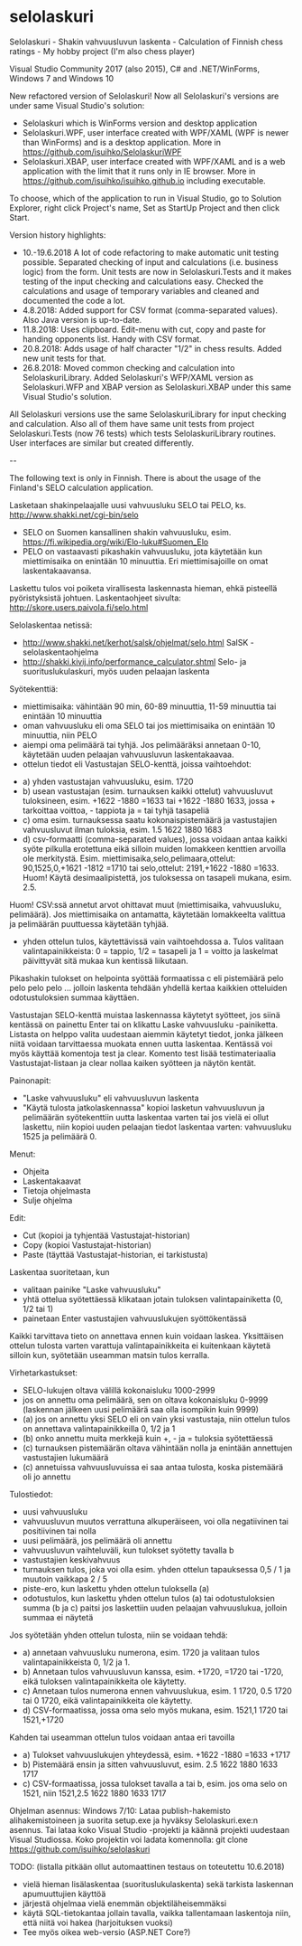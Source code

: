 # selolaskuri

Selolaskuri - Shakin vahvuusluvun laskenta - Calculation of Finnish chess ratings - My hobby project (I'm also chess player)

Visual Studio Community 2017 (also 2015), C# and .NET/WinForms, Windows 7 and Windows 10

New refactored version of Selolaskuri! Now all Selolaskuri's versions are under same Visual Studio's solution:
- Selolaskuri which is WinForms version and desktop application
- Selolaskuri.WPF, user interface created with WPF/XAML (WPF is newer than WinForms) and is a desktop application. More in https://github.com/isuihko/SelolaskuriWPF
- Selolaskuri.XBAP, user interface created with WPF/XAML and is a web application with the limit that it runs only in IE browser. More in https://github.com/isuihko/isuihko.github.io including executable.

To choose, which of the application to run in Visual Studio, go to Solution Explorer, right click Project's name, Set as StartUp Project and then click Start.

Version history highlights:
- 10.-19.6.2018 A lot of code refactoring to make automatic unit testing possible. Separated checking of input and calculations (i.e. business logic) from the form. Unit tests are now in Selolaskuri.Tests and it makes testing of the  input checking and calculations easy. Checked the calculations and usage of temporary variables and cleaned and documented the code a lot.
- 4.8.2018: Added support for CSV format (comma-separated values). Also Java version is up-to-date.
- 11.8.2018: Uses clipboard. Edit-menu with cut, copy and paste for handing opponents list. Handy with CSV format.
- 20.8.2018: Adds usage of half character "1/2" in chess results. Added new unit tests for that.
- 26.8.2018: Moved common checking and calculation into SelolaskuriLibrary. Added Selolaskuri's WFP/XAML version as Selolaskuri.WFP and XBAP version as Selolaskuri.XBAP under this same Visual Studio's solution.

All Selolaskuri versions use the same SelolaskuriLibrary for input checking and calculation. Also all of them have same unit tests from project Selolaskuri.Tests (now 76 tests) which tests SelolaskuriLibrary routines. User interfaces are similar but created differently.

--

The following text is only in Finnish. There is about the usage of the Finland's SELO calculation application.

Lasketaan shakinpelaajalle uusi vahvuusluku SELO tai PELO, ks. http://www.shakki.net/cgi-bin/selo
- SELO on Suomen kansallinen shakin vahvuusluku, esim. https://fi.wikipedia.org/wiki/Elo-luku#Suomen_Elo
- PELO on vastaavasti pikashakin vahvuusluku, jota käytetään kun miettimisaika on enintään 10 minuuttia. Eri miettimisajoille on omat laskentakaavansa.

Laskettu tulos voi poiketa virallisesta laskennasta hieman, ehkä pisteellä pyöristyksistä johtuen.
Laskentaohjeet sivulta: http://skore.users.paivola.fi/selo.html

Selolaskentaa netissä: 
- http://www.shakki.net/kerhot/salsk/ohjelmat/selo.html  SalSK - selolaskentaohjelma
- http://shakki.kivij.info/performance_calculator.shtml  Selo- ja suorituslukulaskuri, myös uuden pelaajan laskenta


Syötekenttiä:
* miettimisaika: vähintään 90 min, 60-89 minuuttia, 11-59 minuuttia tai enintään 10 minuuttia
* oman vahvuusluku eli oma SELO tai jos miettimisaika on enintään 10 minuuttia, niin PELO
* aiempi oma pelimäärä tai tyhjä. Jos pelimääräksi annetaan 0-10, käytetään uuden pelaajan vahvuusluvun laskentakaavaa.
* ottelun tiedot eli Vastustajan SELO-kenttä, joissa vaihtoehdot:
 - a) yhden vastustajan vahvuusluku, esim. 1720
 - b) usean vastustajan (esim. turnauksen kaikki ottelut) vahvuusluvut tuloksineen, esim. +1622 -1880 =1633 tai +1622 -1880 1633, jossa + tarkoittaa voittoa, - tappiota ja = tai tyhjä tasapeliä
 - c) oma esim. turnauksessa saatu kokonaispistemäärä ja vastustajien vahvuusluvut ilman tuloksia, esim. 1.5 1622 1880 1683
 - d) csv-formaatti (comma-separated values), jossa voidaan antaa kaikki syöte pilkulla erotettuna eikä silloin muiden lomakkeen kenttien arvoilla ole merkitystä. Esim. miettimisaika,selo,pelimaara,ottelut: 90,1525,0,+1621 -1812 =1710 tai selo,ottelut: 2191,+1622 -1880 =1633. Huom! Käytä desimaalipistettä, jos tuloksessa on tasapeli mukana, esim. 2.5.
 
Huom! CSV:ssä annetut arvot ohittavat muut (miettimisaika, vahvuusluku, pelimäärä). Jos miettimisaika on antamatta, käytetään lomakkeelta valittua ja pelimäärän puuttuessa käytetään tyhjää.
 
* yhden ottelun tulos, käytettävissä vain vaihtoehdossa a. Tulos valitaan valintapainikkeista: 0 = tappio, 1/2 = tasapeli ja 1 = voitto ja laskelmat päivittyvät sitä mukaa kun kentissä liikutaan.

Pikashakin tulokset on helpointa syöttää formaatissa c eli pistemäärä pelo pelo pelo pelo ... jolloin laskenta tehdään yhdellä kertaa kaikkien otteluiden odotustuloksien summaa käyttäen.

Vastustajan SELO-kenttä muistaa laskennassa käytetyt syötteet, jos siinä kentässä on painettu Enter tai on klikattu Laske vahvuusluku -painiketta. Listasta on helppo valita uudestaan aiemmin käytetyt tiedot, jonka jälkeen niitä voidaan tarvittaessa muokata ennen uutta laskentaa. Kentässä voi myös käyttää komentoja test ja clear. Komento test lisää testimateriaalia Vastustajat-listaan ja clear nollaa kaiken syötteen ja näytön kentät.

Painonapit:
* "Laske vahvuusluku" eli vahvuusluvun laskenta
* "Käytä tulosta jatkolaskennassa" kopioi lasketun vahvuusluvun ja pelimäärän syötekenttiin uutta laskentaa varten tai jos vielä ei ollut laskettu, niin kopioi uuden pelaajan tiedot laskentaa varten: vahvuusluku 1525 ja pelimäärä 0.

Menut:
* Ohjeita
* Laskentakaavat
* Tietoja ohjelmasta
* Sulje ohjelma

Edit:
* Cut (kopioi ja tyhjentää Vastustajat-historian)
* Copy (kopioi Vastustajat-historian)
* Paste (täyttää Vastustajat-historian, ei tarkistusta)
 
Laskentaa suoritetaan, kun
- valitaan painike "Laske vahvuusluku"
- yhtä ottelua syötettäessä klikataan jotain tuloksen valintapainiketta (0, 1/2 tai 1)
- painetaan Enter vastustajien vahvuuslukujen syöttökentässä

Kaikki tarvittava tieto on annettava ennen kuin voidaan laskea. Yksittäisen ottelun tulosta varten varattuja valintapainikkeita ei kuitenkaan käytetä silloin kun, syötetään useamman matsin tulos kerralla.

Virhetarkastukset:
- SELO-lukujen oltava välillä kokonaisluku 1000-2999
- jos on annettu oma pelimäärä, sen on oltava kokonaisluku 0-9999 (laskennan jälkeen uusi pelimäärä saa olla isompikin kuin 9999)
- (a) jos on annettu yksi SELO eli on vain yksi vastustaja, niin ottelun tulos on annettava valintapainikkeilla 0, 1/2 ja 1
- (b) onko annettu muita merkkejä kuin +, - ja = tuloksia syötettäessä
- (c) turnauksen pistemäärän oltava vähintään nolla ja enintään annettujen vastustajien lukumäärä
- (c) annetuissa vahvuusluvuissa ei saa antaa tulosta, koska pistemäärä oli jo annettu

Tulostiedot:
- uusi vahvuusluku
- vahvuusluvun muutos verrattuna alkuperäiseen, voi olla negatiivinen tai positiivinen tai nolla
- uusi pelimäärä, jos pelimäärä oli annettu
- vahvuusluvun vaihteluväli, kun tulokset syötetty tavalla b
- vastustajien keskivahvuus
- turnauksen tulos, joka voi olla esim. yhden ottelun tapauksessa  0,5 / 1  ja muutoin vaikkapa 2 / 5
- piste-ero, kun laskettu yhden ottelun tuloksella (a)
- odotustulos, kun laskettu yhden ottelun tulos (a) tai odotustuloksien summa (b ja c) paitsi jos laskettiin uuden pelaajan vahvuuslukua, jolloin summaa ei näytetä

Jos syötetään yhden ottelun tulosta, niin se voidaan tehdä:
- a) annetaan vahvuusluku numerona, esim. 1720 ja valitaan tulos valintapainikkeista 0, 1/2 ja 1.
- b) Annetaan tulos vahvuusluvun kanssa, esim. +1720, =1720 tai -1720, eikä tuloksen valintapainikkeita ole käytetty.
- c) Annetaan tulos numerona ennen vahvuuslukua, esim. 1 1720, 0.5 1720 tai 0 1720, eikä valintapainikkeita ole käytetty.
- d) CSV-formaatissa, jossa oma selo myös mukana, esim. 1521,1 1720 tai 1521,+1720

Kahden tai useamman ottelun tulos voidaan antaa eri tavoilla
- a) Tulokset vahvuuslukujen yhteydessä, esim. +1622 -1880 =1633 +1717
- b) Pistemäärä ensin ja sitten vahvuusluvut, esim. 2.5 1622 1880 1633 1717
- c) CSV-formaatissa, jossa tulokset tavalla a tai b, esim. jos oma selo on 1521, niin 1521,2.5 1622 1880 1633 1717


Ohjelman asennus:
Windows 7/10: Lataa publish-hakemisto alihakemistoineen ja suorita setup.exe ja hyväksy Selolaskuri.exe:n asennus. Tai lataa koko Visual Studio -projekti ja käännä projekti uudestaan Visual Studiossa.
Koko projektin voi ladata komennolla: git clone https://github.com/isuihko/selolaskuri

TODO: (listalla pitkään ollut automaattinen testaus on toteutettu 10.6.2018)
- vielä hieman lisälaskentaa (suorituslukulaskenta) sekä tarkista laskennan apumuuttujien käyttöä
- järjestä ohjelmaa vielä enemmän objektiläheisemmäksi
- käytä SQL-tietokantaa jollain tavalla, vaikka tallentamaan laskentoja niin, että niitä voi hakea (harjoituksen vuoksi)
- Tee myös oikea web-versio (ASP.NET Core?)
